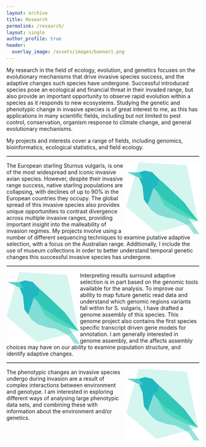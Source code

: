 ```yaml
---
layout: archive
title: Research
permalink: /research/
layout: single
author_profile: true
header:
  overlay_image: /assets/images/banner1.png
---
```


<style>
  hr { 
    display: block;
    margin-before: 0.5em;
    margin-after: 0.5em;
    margin-start: auto;
    margin-end: auto;
    overflow: hidden;
    border-style: inset;
    border-width: 1px;
}
  </style>

My research in the field of ecology, evolution, and genetics focuses on the evolutionary mechanisms that drive invasive species success, and the adaptive changes such species have undergone. Successful introduced species pose an ecological and financial threat in their invaded range, but also provide an important opportunity to observe rapid evolution within a species as it responds to new ecosystems. Studying the genetic and phenotypic change in invasive species is of great interest to me, as this has applications in many scientific fields, including but not limited to pest control, conservation, organism response to climate change, and general evolutionary mechanisms.

My projects and interests cover a range of fields, including genomics, bioinformatics, ecological statistics, and field ecology.

***

<img style="float: right;" src="/assets/images/katarinastuart_logo.png">

The European starling Sturnus vulgaris, is one of the most widespread and iconic invasive avian species. However, despite their invasive range success, native starling populations are collapsing, with declines of up to 90% in the European countries they occupy. The global spread of this invasive species also provides unique opportunities to contrast divergence across multiple invasive ranges, providing important insight into the malleability of invasion regimes. My projects involve using a number of different sequencing techniques to examine putative adaptive selection, with a focus on the Australian range. Additionally, I include the use of museum collections in order to better understand temporal genetic changes this successful invasive species has undergone.


***

<img style="float: left;" src="/assets/images/katarinastuart_logo.png">

Interpreting results surround adaptive selection is in part based on the genomic tools available for the analysis. To improve our ability to map future genetic read data and understand which genomic regions variants fall within for S. vulgaris, I have drafted a genome assembly of this species. This genome project also contains the first species specific transcript driven gene models for annotation. I am generally interested in genome assembly, and the affects assembly choices may have on our ability to examine population structure, and identify adaptive changes.

***

<img style="float: right;" src="/assets/images/katarinastuart_logo.png">

The phenotypic changes an invasive species undergo during invasion are a result of complex interactions between environment and genotype. I am interested in exploring different ways of analysing large phenotypic data sets, and combining these with information about the environment and/or genetics.
